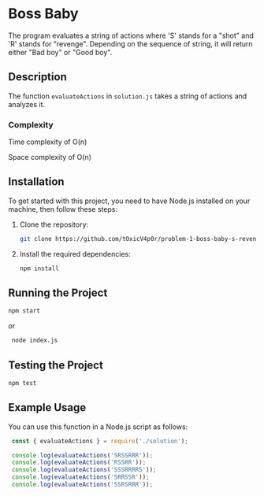 # Boss Baby

The program evaluates a string of actions where 'S' stands for a "shot" and 'R' stands for "revenge". Depending on the sequence of string, it will return either "Bad boy" or "Good boy".

## Description

The function `evaluateActions` in `solution.js` takes a string of actions and analyzes it.

### Complexity
Time complexity of O(n)

Space complexity of O(n)

## Installation

To get started with this project, you need to have Node.js installed on your machine, then follow these steps:

1. Clone the repository:
   ```bash
   git clone https://github.com/tOxicV4p0r/problem-1-boss-baby-s-revenge.git

2. Install the required dependencies:
   ```bash
   npm install

## Running the Project

   ```bash
   npm start
   ```
or
   ```bash
    node index.js
   ```
## Testing the Project
   ```bash
   npm test
   ```
## Example Usage
You can use this function in a Node.js script as follows:
   ```javascript
    const { evaluateActions } = require('./solution');

    console.log(evaluateActions('SRSSRRR'));
    console.log(evaluateActions('RSSRR'));
    console.log(evaluateActions('SSSRRRRS'));
    console.log(evaluateActions('SRRSSR'));
    console.log(evaluateActions('SSRSRRR'));


   